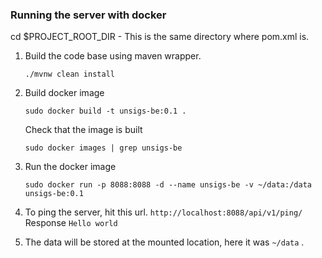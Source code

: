 ### Running the server with docker

cd $PROJECT_ROOT_DIR - This is the same directory where pom.xml is.

1. Build the code base using maven wrapper.

   `./mvnw clean install`

2. Build docker image

   `sudo docker build -t unsigs-be:0.1 .`

   Check that the image is built

   `sudo docker images | grep unsigs-be`

3. Run the docker image

   `sudo docker run -p 8088:8088 -d --name unsigs-be -v ~/data:/data unsigs-be:0.1`

4. To ping the server, hit this url.
   `http://localhost:8088/api/v1/ping/`
   Response
   `Hello world`

5. The data will be stored at the mounted location, here it was `~/data` .
